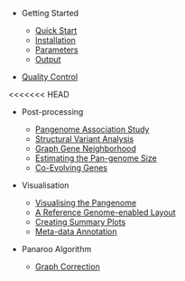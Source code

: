 <!-- docs/_sidebar.md -->

- Getting Started

    - [Quick Start](/gettingstarted/quickstart.md)
    - [Installation](/gettingstarted/installation.md)
    - [Parameters](/gettingstarted/params.md)
    - [Output](/gettingstarted/output.md)

- [Quality Control](/quality/quality_control.md)

<<<<<<< HEAD
- Post-processing
    - [Pangenome Association Study](/post/pwas.md)
    - [Structural Variant Analysis](/post/sv.md)
    - [Graph Gene Neighborhood](/post/gene_neighborhood.md)
    - [Estimating the Pan-genome Size](/post/pansize.md)
    - [Co-Evolving Genes](/post/coevolution.md)

- Visualisation
    - [Visualising the Pangenome](/vis/cytoscape.md)
    - [A Reference Genome-enabled Layout](/vis/layout.md)
    - [Creating Summary Plots](/vis/plots.md)
    - [Meta-data Annotation](/vis/metadata.md)

- Panaroo Algorithm
    - [Graph Correction](/methods/graphcorrection.md)
